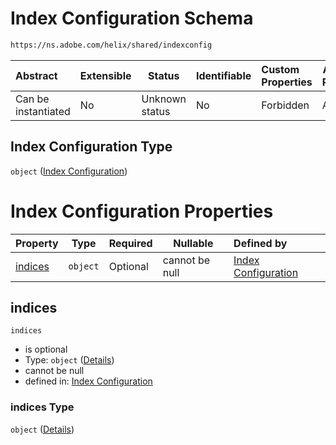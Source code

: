# Index Configuration Schema

```txt
https://ns.adobe.com/helix/shared/indexconfig
```




| Abstract            | Extensible | Status         | Identifiable | Custom Properties | Additional Properties | Access Restrictions | Defined In                                                                |
| :------------------ | ---------- | -------------- | ------------ | :---------------- | --------------------- | ------------------- | ------------------------------------------------------------------------- |
| Can be instantiated | No         | Unknown status | No           | Forbidden         | Allowed               | none                | [indexconfig.schema.json](indexconfig.schema.json "open original schema") |

## Index Configuration Type

`object` ([Index Configuration](indexconfig.md))

# Index Configuration Properties

| Property            | Type     | Required | Nullable       | Defined by                                                                                                                        |
| :------------------ | -------- | -------- | -------------- | :-------------------------------------------------------------------------------------------------------------------------------- |
| [indices](#indices) | `object` | Optional | cannot be null | [Index Configuration](indexconfig-properties-indices.md "https&#x3A;//ns.adobe.com/helix/shared/indexconfig#/properties/indices") |

## indices




`indices`

-   is optional
-   Type: `object` ([Details](indexconfig-properties-indices.md))
-   cannot be null
-   defined in: [Index Configuration](indexconfig-properties-indices.md "https&#x3A;//ns.adobe.com/helix/shared/indexconfig#/properties/indices")

### indices Type

`object` ([Details](indexconfig-properties-indices.md))

